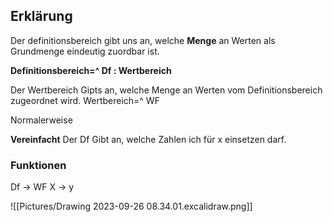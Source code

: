 ## Erklärung
Der definitionsbereich gibt uns an, welche **Menge** an Werten als Grundmenge eindeutig zuordbar ist.

**Definitionsbereich=^ Df : Wertbereich**

Der Wertbereich Gipts an, welche Menge an Werten vom Definitionsbereich zugeordnet wird.
Wertbereich=^ WF

Normalerweise  

**Vereinfacht**
Der Df Gibt an, welche Zahlen ich für x einsetzen darf.
### Funktionen

Df -> WF
X  -> y

![[Pictures/Drawing 2023-09-26 08.34.01.excalidraw.png]]